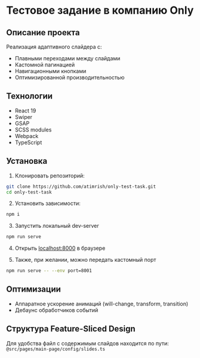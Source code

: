 # Тестовое задание в компанию Only

## Описание проекта
Реализация адаптивного слайдера с:
- Плавными переходами между слайдами
- Кастомной пагинацией
- Навигационными кнопками
- Оптимизированной производительностью

## Технологии
- React 19
- Swiper
- GSAP
- SCSS modules
- Webpack
- TypeScript

## Установка
1. Клонировать репозиторий:
```bash
git clone https://github.com/atimrish/only-test-task.git
cd only-test-task
```
2. Установить зависимости:
```bash
npm i
```
3. Запустить локальный dev-server
```bash
npm run serve
```
4. Открыть [localhost:8000](http://localhost:8000) в браузере

5. Также, при желании, можно передать кастомный порт
```bash
npm run serve -- --env port=8001
``` 

## Оптимизации
- Аппаратное ускорение анимаций (will-change, transform, transition)
- Дебаунс обработчиков событий

## Структура Feature-Sliced Design

Для удобства файл с содержимым слайдов находится по пути: `@src/pages/main-page/config/slides.ts`

